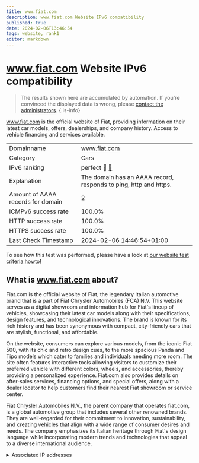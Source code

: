 ```yaml
---
title: www.fiat.com
description: www.fiat.com Website IPv6 compatibility
published: true
date: 2024-02-06T13:46:54
tags: website, rank1
editor: markdown
---
```


# www.fiat.com Website IPv6 compatibility

> The results shown here are accumulated by automation. If you're convinced the displayed data is wrong, please [contact the administrators](/howto/chat). 
{.is-info}

www.fiat.com is the official website of Fiat, providing information on their latest car models, offers, dealerships, and company history. Access to vehicle financing and services available.


|   |   |
| - | - |
| Domainname | www.fiat.com
| Category | Cars |
| IPv6 ranking | perfect :1st_place_medal: [🔗](/howto/ranking) |
| Explanation | The domain has an AAAA record, responds to ping, http and https. |
| Amount of AAAA records for domain | 2 |
| ICMPv6 success rate | 100.0%|
| HTTP success rate | 100.0% |
| HTTPS success rate | 100.0% |
| Last Check Timestamp | 2024-02-06 14:46:54+01:00 |

To see how this test was performed, please have a look at [our website test criteria howto](/howto/testcriteria/website)!


## What is www.fiat.com about?
Fiat.com is the official website of Fiat, the legendary Italian automotive brand that is a part of Fiat Chrysler Automobiles (FCA) N.V. This website serves as a digital showroom and information hub for Fiat's lineup of vehicles, showcasing their latest car models along with their specifications, design features, and technological innovations. The brand is known for its rich history and has been synonymous with compact, city-friendly cars that are stylish, functional, and affordable.

On the website, consumers can explore various models, from the iconic Fiat 500, with its chic and retro design cues, to the more spacious Panda and Tipo models which cater to families and individuals needing more room. The site often features interactive tools allowing visitors to customize their preferred vehicle with different colors, wheels, and accessories, thereby providing a personalized experience. Fiat.com also provides details on after-sales services, financing options, and special offers, along with a dealer locator to help customers find their nearest Fiat showroom or service center.

Fiat Chrysler Automobiles N.V., the parent company that operates fiat.com, is a global automotive group that includes several other renowned brands. They are well-regarded for their commitment to innovation, sustainability, and creating vehicles that align with a wide range of consumer desires and needs. The company emphasizes its Italian heritage through Fiat's design language while incorporating modern trends and technologies that appeal to a diverse international audience.



<details>
<summary>Associated IP addresses</summary>

2a02:26f0:280:9::213:7a15

2a02:26f0:280:9::213:7a33

</details>
